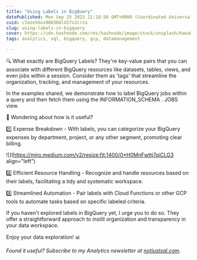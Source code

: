 ```yaml
---
title: "Using Labels in BigQuery"
datePublished: Mon Sep 25 2023 21:18:50 GMT+0000 (Coordinated Universal Time)
cuid: clmze56oz000308ld27v2crzo
slug: using-labels-in-bigquery
cover: https://cdn.hashnode.com/res/hashnode/image/stock/unsplash/KaeaUITiWnc/upload/2a5bde766e384619270072f2dd9109e3.jpeg
tags: analytics, sql, bigquery, gcp, datamanagement

---
```


🔍 What exactly are BigQuery Labels? They're key-value pairs that you can associate with different BigQuery resources like datasets, tables, views, and even jobs within a session. Consider them as 'tags' that streamline the organization, tracking, and management of your resources.

In the examples shared, we demonstrate how to label BigQuery jobs within a query and then fetch them using the INFORMATION\_SCHEMA . JOBS view.

🌟 Wondering about how is it useful?

1️⃣ Expense Breakdown - With labels, you can categorize your BigQuery  
expenses by department, project, or any other segment, promoting clear billing.

![](https://miro.medium.com/v2/resize:fit:1400/0*H0MnFwttj7qiCLG3 align="left")

2️⃣ Efficient Resource Handling - Recognize and handle resources based on their labels, facilitating a tidy and systematic workspace.

3️⃣ Streamlined Automation - Pair labels with Cloud Functions or other GCP tools to automate tasks based on specific labeled criteria.

If you haven't explored labels in BigQuery yet, I urge you to do so. They offer a straightforward approach to instill organization and transparency in your data workspace.

Enjoy your data exploration! 📊

*Found it useful? Subscribe to my Analytics newsletter at* [*notjustsql.com*](https://www.notjustsql.com)*.*